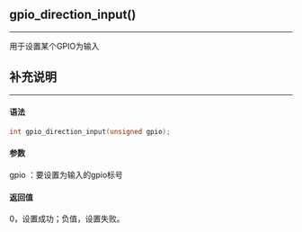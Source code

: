 ## gpio_direction_input()

---

用于设置某个GPIO为输入

## 补充说明

---

#### 语法

```c
int gpio_direction_input(unsigned gpio);
```

#### 参数

gpio ：要设置为输入的gpio标号

#### 返回值

0，设置成功；负值，设置失败。

